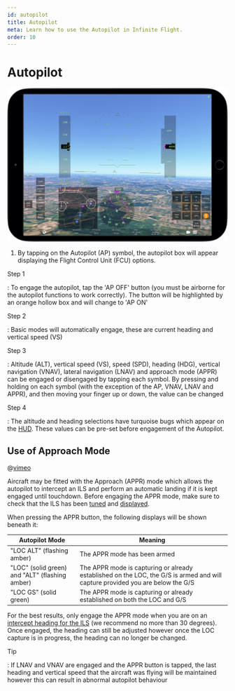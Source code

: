 ```yaml
---
id: autopilot
title: Autopilot
meta: Learn how to use the Autopilot in Infinite Flight.
order: 10
---
```


# Autopilot

![Autopilot](_images/manual/frames/autopilot.jpg)



1. By tapping on the Autopilot (AP) symbol, the autopilot box will appear displaying the Flight Control Unit (FCU) options.



Step 1

: To engage the autopilot, tap the &#39;AP OFF&#39; button (you must be airborne for the autopilot functions to work correctly). The button will be highlighted by an orange hollow box and will change to &#39;AP ON'

Step 2

: Basic modes will automatically engage, these are current heading and vertical speed (VS)

Step 3

: Altitude (ALT), vertical speed (VS), speed (SPD), heading (HDG), vertical navigation (VNAV), lateral navigation (LNAV) and approach mode (APPR) can be engaged or disengaged by tapping each symbol. By pressing and holding on each symbol (with the exception of the AP, VNAV, LNAV and APPR), and then moving your finger up or down, the value can be changed

Step 4

: The altitude and heading selections have turquoise bugs which appear on the [HUD](/guide/getting-started/pilot-user-interface/flight-plan). These values can be pre-set before engagement of the Autopilot. 



## Use of Approach Mode

@[vimeo](495491039)



Aircraft may be fitted with the Approach (APPR) mode which allows the autopilot to intercept an ILS and perform an automatic landing if it is kept engaged until touchdown. Before engaging the APPR mode, make sure to check that the ILS has been [tuned](/guide/getting-started/pilot-user-interface/navigation#tuning-to-an-ils) and [displayed](/guide/getting-started/pilot-user-interface/navigation#displaying-an-ils-in-your-aircraft).



When pressing the APPR button, the following displays will be shown beneath it:

| Autopilot Mode                                 | Meaning                                                      |
| ---------------------------------------------- | ------------------------------------------------------------ |
| "LOC ALT" (flashing amber)                     | The APPR mode has been armed                                 |
| "LOC" (solid green) and "ALT" (flashing amber) | The APPR mode is capturing or already established on the LOC, the G/S is armed and will capture provided you are below the G/S |
| "LOC GS" (solid green)                         | The APPR mode is capturing or already established on both the LOC and G/S |

For the best results, only engage the APPR mode when you are on an [intercept heading for the ILS](/guide/flying-guide/descent-to-landing/instrument-landing-system-(ils)-approach#what-is-an-ils-approach%3F) (we recommend no more than 30 degrees). Once engaged, the heading can still be adjusted however once the LOC capture is in progress, the heading can no longer be changed. 



Tip

: If LNAV and VNAV are engaged and the APPR button is tapped, the last heading and vertical speed that the aircraft was flying will be maintained however this can result in abnormal autopilot behaviour